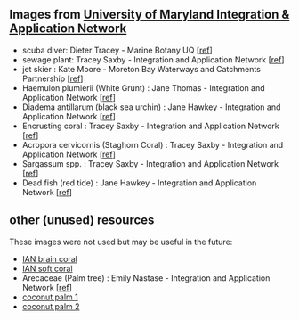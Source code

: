 ## Images from [University of Maryland Integration & Application Network](http://ian.umces.edu)
* scuba diver: Dieter Tracey - Marine Botany UQ [[ref](http://ian.umces.edu/imagelibrary/displayimage-5410.html)]
* sewage plant: Tracey Saxby - Integration and Application Network [[ref](http://ian.umces.edu/imagelibrary/displayimage-search-0-6866.html)]
* jet skier : Kate Moore - Moreton Bay Waterways and Catchments Partnership [[ref](http://ian.umces.edu/imagelibrary/displayimage-search-0-5404.html)]
* Haemulon plumierii (White Grunt) : Jane Thomas - Integration and Application Network [[ref](http://ian.umces.edu/imagelibrary/displayimage-search-0-9300.html)]
* Diadema antillarum (black sea urchin) : Jane Hawkey - Integration and Application Network
[[ref](http://ian.umces.edu/imagelibrary/displayimage-search-0-8909.html)]
* Encrusting coral : Tracey Saxby - Integration and Application Network [[ref](http://ian.umces.edu/imagelibrary/displayimage-search-0-3973.html)]
* Acropora cervicornis (Staghorn Coral) : Tracey Saxby - Integration and Application Network [[ref](http://ian.umces.edu/imagelibrary/displayimage-search-0-3981.html)]
* Sargassum spp. : Tracey Saxby - Integration and Application Network [[ref](http://ian.umces.edu/imagelibrary/displayimage-search-0-4529.html)]
* Dead fish (red tide) : Jane Hawkey - Integration and Application Network [[ref](http://ian.umces.edu/imagelibrary/displayimage-search-0-8754.html)]

## other (unused) resources
These images were not used but may be useful in the future:
* [IAN brain coral](http://ian.umces.edu/imagelibrary/displayimage-search-0-4004.html)
* [IAN soft coral](http://ian.umces.edu/imagelibrary/displayimage-search-0-4112.html)
* Arecaceae (Palm tree) : Emily Nastase - Integration and Application Network [[ref](http://ian.umces.edu/imagelibrary/displayimage-search-0-9532.html)]
* [coconut palm 1](http://ian.umces.edu/imagelibrary/displayimage-search-0-7770.html)
* [coconut palm 2](http://ian.umces.edu/imagelibrary/displayimage-search-0-7769.html)
